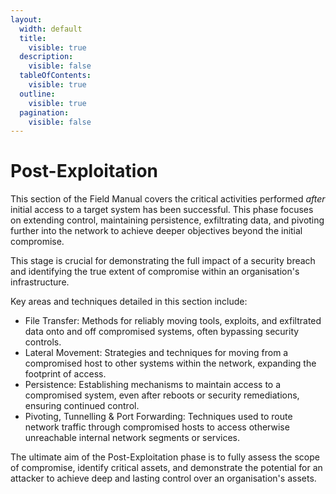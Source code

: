 ```yaml
---
layout:
  width: default
  title:
    visible: true
  description:
    visible: false
  tableOfContents:
    visible: true
  outline:
    visible: true
  pagination:
    visible: false
---
```


# Post-Exploitation

This section of the Field Manual covers the critical activities performed _after_ initial access to a target system has been successful. This phase focuses on extending control, maintaining persistence, exfiltrating data, and pivoting further into the network to achieve deeper objectives beyond the initial compromise.

This stage is crucial for demonstrating the full impact of a security breach and identifying the true extent of compromise within an organisation's infrastructure.

Key areas and techniques detailed in this section include:

* File Transfer: Methods for reliably moving tools, exploits, and exfiltrated data onto and off compromised systems, often bypassing security controls.
* Lateral Movement: Strategies and techniques for moving from a compromised host to other systems within the network, expanding the footprint of access.
* Persistence: Establishing mechanisms to maintain access to a compromised system, even after reboots or security remediations, ensuring continued control.
* Pivoting, Tunnelling & Port Forwarding: Techniques used to route network traffic through compromised hosts to access otherwise unreachable internal network segments or services.

The ultimate aim of the Post-Exploitation phase is to fully assess the scope of compromise, identify critical assets, and demonstrate the potential for an attacker to achieve deep and lasting control over an organisation's assets.
